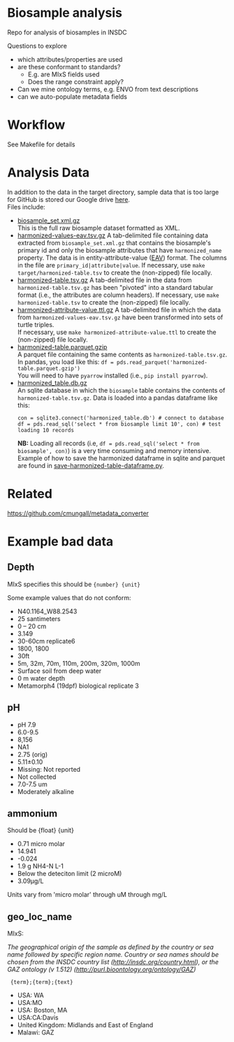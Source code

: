 # Biosample analysis

Repo for analysis of biosamples in INSDC

Questions to explore

 - which attributes/properties are used
 - are these conformant to standards?
    - E.g. are MIxS fields used
    - Does the range constraint apply?
 - Can we mine ontology terms, e.g. ENVO from text descriptions
 - can we auto-populate metadata fields

# Workflow

See Makefile for details

# Analysis Data
In addition to the data in the target directory, sample data that is too large for GitHub is stored our Google drive [here](https://drive.google.com/drive/u/1/folders/1eL0v0stoduahjDpoDJIk3z2pJBAU4b2Y).  
Files include:
- [biosample_set.xml.gz](https://drive.google.com/file/d/1YNp7Sj4k0jfZZa3DSsqO0QQ64m0_DT3e/view?usp=sharing)  
  This is the full raw biosample dataset formatted as XML.
- [harmonized-values-eav.tsv.gz](https://drive.google.com/file/d/1CgLykW37ZDjgSSxz3GFPGZoDlSwG3N9e/view?usp=sharing)
  A tab-delimited file containing data extracted from `biosample_set.xml.gz` that contains the biosample's primary id and only the biosample attributes that have `harmonized_name` property.
  The data is in entity-attribute-value ([EAV](https://en.wikipedia.org/wiki/Entity–attribute–value_model)) format. The columns in the file are `primary_id|attribute|value`.
  If necessary, use `make target/harmonized-table.tsv` to create the (non-zipped) file locally.   
- [harmonized-table.tsv.gz](https://drive.google.com/file/d/1chyK2dS8XoPBXriERvi70N9xIhZFUbcy/view?usp=sharing)
  A tab-delimited file in the data from `harmonized-table.tsv.gz` has been "pivoted" into a standard tabular format (i.e., the attributes are column headers).
  If necessary, use `make harmonized-table.tsv` to create the (non-zipped) file locally.   
- [harmonized-attribute-value.ttl.gz](https://drive.google.com/file/d/1id30HwYoghNtki6zPsxz82ew2dDIeiL1/view?usp=sharing)
  A tab-delimited file in which the data from `harmonized-values-eav.tsv.gz` have been transformed into sets of turtle triples.  
  If necessary, use `make harmonized-attribute-value.ttl` to create the (non-zipped) file locally.  
- [harmonized-table.parquet.gzip](https://drive.google.com/file/d/1m-YfihC8ToW82JL-YLr7DRPvcUdz9wsD/view?usp=sharing)   
  A parquet file containing the same contents as `harmonized-table.tsv.gz`. In pandas, you load like this: `df = pds.read_parquet('harmonized-table.parquet.gzip')`  
  You will need to have `pyarrow` installed (i.e., `pip install pyarrow`).
- [harmonized_table.db.gz](https://drive.google.com/file/d/1hgrLkDkUokzOKNXZUa31oW8Umt1woyan/view?usp=sharing)  
  An sqlite database in which the `biosample` table contains the contents of `harmonized-table.tsv.gz`. Data is loaded into a pandas dataframe like this:
  ```
  con = sqlite3.connect('harmonized_table.db') # connect to database
  df = pds.read_sql('select * from biosample limit 10', con) # test loading 10 records
  ```
  **NB:** Loading all records (i.e, `df = pds.read_sql('select * from biosample', con)`) is a very time consuming and memory intensive.  
  Example of how to save the harmonized dataframe in sqlite and parquet are found in [save-harmonized-table-dataframe.py](util/save-harmonized-table-dataframe.py).
  
# Related 

https://github.com/cmungall/metadata_converter

# Example bad data

## Depth

MIxS specifies this should be `{number} {unit}`

Some example values that do not conform:

 - N40.1164_W88.2543
 - 25 santimeters
 - 0 – 20 cm
 - 3.149
 - 30-60cm replicate6
 - 1800, 1800
 - 30ft
 - 5m, 32m, 70m, 110m, 200m, 320m, 1000m
 - Surface soil from deep water
 - 0 m water depth
 - Metamorph4 (19dpf) biological replicate 3

## pH

 - pH 7.9
 - 6.0-9.5
 - 8,156
 - NA1
 - 2.75 (orig)
 - 5.11±0.10
 - Missing: Not reported
 - Not collected
 - 7.0-7.5 um
 - Moderately alkaline

## ammonium

Should be {float} {unit}

 - 0.71 micro molar
 - 14.941
 - -0.024
 - 1.9 g NH4-N L-1
 - Below the deteciton limit (2 microM)
 - 3.09µg/L

Units vary from 'micro molar' through uM through mg/L

## geo_loc_name

MIxS:

_The geographical origin of the sample as defined by the country or sea name followed by specific region name. Country or sea names should be chosen from the INSDC country list (http://insdc.org/country.html), or the GAZ ontology (v 1.512) (http://purl.bioontology.org/ontology/GAZ)_

` {term};{term};{text}`

 - USA: WA
 - USA:MO
 - USA: Boston, MA
 - USA:CA:Davis
 - United Kingdom: Midlands and East of England
 - Malawi: GAZ
 
 

